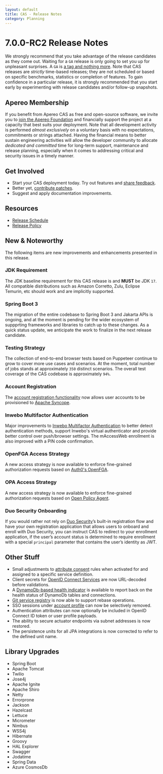 ```yaml
---
layout: default
title: CAS - Release Notes
category: Planning
---
```


# 7.0.0-RC2 Release Notes

We strongly recommend that you take advantage of the release candidates as they come out. Waiting for a `GA` release is only going to set
you up for unpleasant surprises. A `GA` is [a tag and nothing more](https://apereo.github.io/2017/03/08/the-myth-of-ga-rel/). Note
that CAS releases are *strictly* time-based releases; they are not scheduled or based on specific benchmarks,
statistics or completion of features. To gain confidence in a particular
release, it is strongly recommended that you start early by experimenting with release candidates and/or follow-up snapshots.

## Apereo Membership

If you benefit from Apereo CAS as free and open-source software, we invite you
to [join the Apereo Foundation](https://www.apereo.org/content/apereo-membership)
and financially support the project at a capacity that best suits your deployment. Note that all development activity is performed
*almost exclusively* on a voluntary basis with no expectations, commitments or strings attached. Having the financial means to better
sustain engineering activities will allow the developer community to allocate *dedicated and committed* time for long-term support,
maintenance and release planning, especially when it comes to addressing critical and security issues in a timely manner.

## Get Involved

- Start your CAS deployment today. Try out features and [share feedback](/cas/Mailing-Lists.html).
- Better yet, [contribute patches](/cas/developer/Contributor-Guidelines.html).
- Suggest and apply documentation improvements.

## Resources

- [Release Schedule](https://github.com/apereo/cas/milestones)
- [Release Policy](/cas/developer/Release-Policy.html)

## New & Noteworthy

The following items are new improvements and enhancements presented in this release.

### JDK Requirement

The JDK baseline requirement for this CAS release is and **MUST** be JDK `17`. All compatible distributions
such as Amazon Corretto, Zulu, Eclipse Temurin, etc should work and are implicitly supported.

### Spring Boot 3

The migration of the entire codebase to Spring Boot 3 and Jakarta APIs is ongoing, and at the moment
is pending for the wider ecosystem of suppprting frameworks and libraries to catch up to these changes. 
As a quick status update, we anticipate the work to finalize in the next release candidate.

### Testing Strategy

The collection of end-to-end browser tests based on Puppeteer continue to grow to cover more use cases
and scenarios. At the moment, total number of jobs stands at approximately `350` distinct scenarios. The overall
test coverage of the CAS codebase is approximately `94%`.

### Account Registration

The [account registration functionality](../registration/Account-Registration-Overview.html) now allows user accounts
to be provisioned to [Apache Syncope](../registration/Account-Registration-Provisioning-Syncope.html).

### Inwebo Multifactor Authentication

Major improvements to [Inwebo Multifactor Authentication](../mfa/Inwebo-Authentication.html) to better detect authentication methods,
support Inwebo's virtual authenticator and provide better control over push/browser settings. The mAccessWeb enrollment is also
improved with a PIN code confirmation.

### OpenFGA Access Strategy

A new access strategy is now available to enforce fine-grained authorization 
requests based on [Auth0's OpenFGA](../services/Service-Access-Strategy-OpenFGA.html).

### OPA Access Strategy

A new access strategy is now available to enforce fine-grained authorization
requests based on [Open Policy Agent](../services/Service-Access-Strategy-OpenPolicyAgent.html).

### Duo Security Onboarding

If you would rather not rely on [Duo Security](../mfa/DuoSecurity-Authentication.html)’s built-in 
registration flow and have your own registration application 
that allows users to onboard and enroll with Duo Security, you can instruct CAS to redirect to your enrollment 
application, if the user’s account status is determined to require enrollment with a special `principal` parameter
that contains the user’s identity as JWT.

## Other Stuff
    
- Small adjustments to [attribute consent](../integration/Attribute-Release-Consent-Activation.html) rules when activated for and assigned to a specific 
  service definition. 
- Client secrets for [OpenID Connect Services](../authentication/OIDC-Authentication-Clients.html) are now URL-decoded before validations.
- A [DynamoDb-based health indicator](../monitoring/Configuring-Monitoring-DynamoDb.html) is available to report back on the health status of
  DynamoDb tables and connections.
- [Git service registry](../services/Git-Service-Management.html) is now able to support rebase operations.
- SSO sessions under [account profile](../registration/Account-Management-Overview.html) can now be selectively removed.
- Authentication attributes can now optionally be included in OpenID Connect ID token or user profile payloads. 
- The ability to secure actuator endpoints via subnet addresses is now restored.
- The persistence units for all JPA integrations is now corrected to refer to the defined unit name.

## Library Upgrades

- Spring Boot   
- Apache Tomcat
- Twilio
- Jose4j
- Apache Ignite
- Apache Shiro
- Netty
- Errorprone
- Jackson
- Hazelcast
- Lettuce
- Micrometer
- Nimbus
- WSS4j
- Hibernate
- Groovy
- HAL Explorer
- Swagger
- Jodatime
- Spring Data
- Azure CosmosDb
